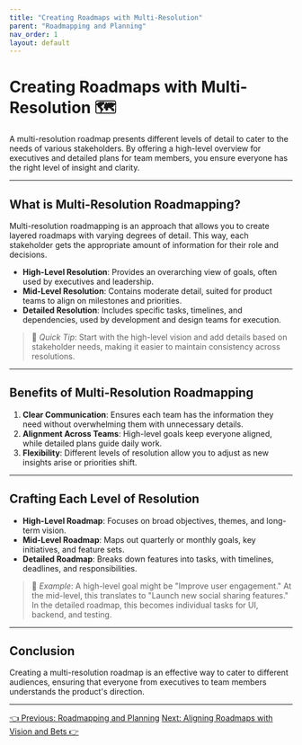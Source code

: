 ```yaml
---
title: "Creating Roadmaps with Multi-Resolution"
parent: "Roadmapping and Planning"
nav_order: 1
layout: default
---
```


# Creating Roadmaps with Multi-Resolution 🗺️

A multi-resolution roadmap presents different levels of detail to cater to the needs of various stakeholders. By offering a high-level overview for executives and detailed plans for team members, you ensure everyone has the right level of insight and clarity.

---

## What is Multi-Resolution Roadmapping?

Multi-resolution roadmapping is an approach that allows you to create layered roadmaps with varying degrees of detail. This way, each stakeholder gets the appropriate amount of information for their role and decisions.

- **High-Level Resolution**: Provides an overarching view of goals, often used by executives and leadership.
- **Mid-Level Resolution**: Contains moderate detail, suited for product teams to align on milestones and priorities.
- **Detailed Resolution**: Includes specific tasks, timelines, and dependencies, used by development and design teams for execution.

> 🎯 *Quick Tip*: Start with the high-level vision and add details based on stakeholder needs, making it easier to maintain consistency across resolutions.

---

## Benefits of Multi-Resolution Roadmapping

1. **Clear Communication**: Ensures each team has the information they need without overwhelming them with unnecessary details.
2. **Alignment Across Teams**: High-level goals keep everyone aligned, while detailed plans guide daily work.
3. **Flexibility**: Different levels of resolution allow you to adjust as new insights arise or priorities shift.

---

## Crafting Each Level of Resolution

- **High-Level Roadmap**: Focuses on broad objectives, themes, and long-term vision.
- **Mid-Level Roadmap**: Maps out quarterly or monthly goals, key initiatives, and feature sets.
- **Detailed Roadmap**: Breaks down features into tasks, with timelines, deadlines, and responsibilities.

> 🔄 *Example*: A high-level goal might be "Improve user engagement." At the mid-level, this translates to "Launch new social sharing features." In the detailed roadmap, this becomes individual tasks for UI, backend, and testing.

---

## Conclusion

Creating a multi-resolution roadmap is an effective way to cater to different audiences, ensuring that everyone from executives to team members understands the product's direction.

---

<div class="nav-buttons">
    <a href="/roadmapping-and-planning/" class="btn btn-secondary">👈 Previous: Roadmapping and Planning</a>
    <a href="/roadmapping-and-planning/aligning-roadmaps-with-vision-and-bets/" class="btn btn-primary">Next: Aligning Roadmaps with Vision and Bets 👉</a>
</div>